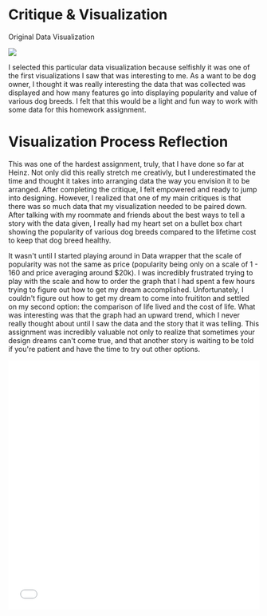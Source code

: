 # Critique & Visualization

Original Data Visualization

![](https://infobeautiful4.s3.amazonaws.com/2014/11/IIB_Best-In-Show_1276x2.png)


I selected this particular data visualization because selfishly it was one of the first visualizations I saw that was interesting to me. As a want to be dog owner, I thought it was really interesting the data that was collected was displayed and how many features go into displaying popularity and value of various dog breeds. I felt that this would be a light and fun way to work with some data for this homework assignment. 

# Visualization Process Reflection

This was one of the hardest assignment, truly, that I have done so far at Heinz. Not only did this really stretch me creativly, but I underestimated the time and thought it takes into arranging data the way you envision it to be arranged. After completing the critique, I felt empowered and ready to jump into designing. However, I realized that one of my main critiques is that there was so much data that my visualization needed to be paired down. After talking with my roommate and friends about the best ways to tell a story with the data given, I really had my heart set on a bullet box chart showing the popularity of various dog breeds compared to the lifetime cost to keep that dog breed healthy. 

It wasn't until I started playing around in Data wrapper that the scale of popularity was not the same as price (popularity being only on a scale of 1 - 160 and price averaging around $20k). I was incredibly frustrated trying to play with the scale and how to order the graph that I had spent a few hours trying to figure out how to get my dream accomplished. Unfortunately, I couldn't figure out how to get my dream to come into fruititon and settled on my second option: the comparison of life lived and the cost of life. What was interesting was that the graph had an upward trend, which I never really thought about until I saw the data and the story that it was telling. This assignment was incredibly valuable not only to realize that sometimes your design dreams can't come true, and that another story is waiting to be told if you're patient and have the time to try out other options. 


<iframe title="CASHING IN FOR CANINES" aria-label="Scatter Plot" id="datawrapper-chart-4tdns" src="//datawrapper.dwcdn.net/4tdns/1/" scrolling="no" frameborder="0" style="width: 0; min-width: 100% !important; border: none;" height="500"></iframe><script type="text/javascript">!function(){"use strict";window.addEventListener("message",function(a){if(void 0!==a.data["datawrapper-height"])for(var e in a.data["datawrapper-height"]){var t=document.getElementById("datawrapper-chart-"+e)||document.querySelector("iframe[src*='"+e+"']");t&&(t.style.height=a.data["datawrapper-height"][e]+"px")}})}();</script>
